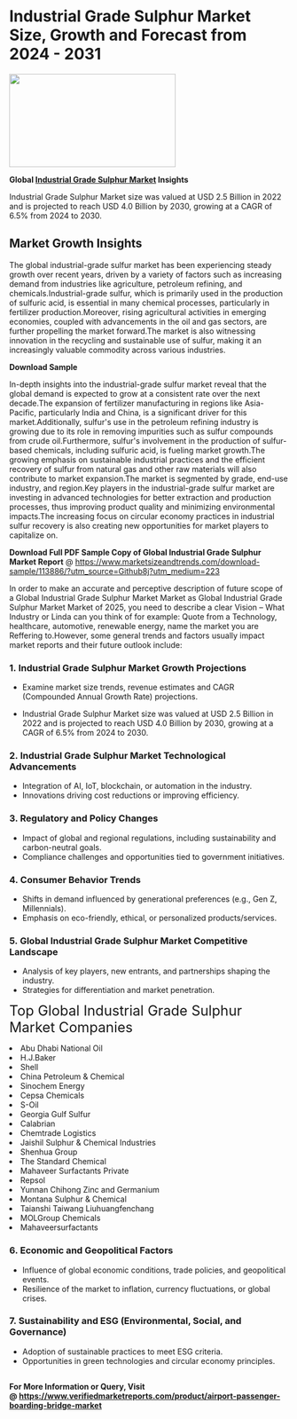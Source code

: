 <H1>Industrial Grade Sulphur Market Size, Growth and Forecast from 2024 - 2031</H1><img class="aligncenter size-medium wp-image-584254" src="https://thirdeyenews.in/wp-content/uploads/2024/09/Global-Market-Research-300x168.jpeg" alt="" width="300" height="168" /><p><strong>Global&nbsp;<a href="https://www.marketsizeandtrends.com/download-sample/113886/?utm_source=Github8j?utm_medium=223">Industrial Grade Sulphur Market</a> Insights</strong></p><p>Industrial Grade Sulphur Market size was valued at USD 2.5 Billion in 2022 and is projected to reach USD 4.0 Billion by 2030, growing at a CAGR of 6.5% from 2024 to 2030.</p><p><h2>Market Growth Insights</h2> <p>The global industrial-grade sulfur market has been experiencing steady growth over recent years, driven by a variety of factors such as increasing demand from industries like agriculture, petroleum refining, and chemicals.Industrial-grade sulfur, which is primarily used in the production of sulfuric acid, is essential in many chemical processes, particularly in fertilizer production.Moreover, rising agricultural activities in emerging economies, coupled with advancements in the oil and gas sectors, are further propelling the market forward.The market is also witnessing innovation in the recycling and sustainable use of sulfur, making it an increasingly valuable commodity across various industries.</p> <p><strong>Download Sample</strong></p> <p>In-depth insights into the industrial-grade sulfur market reveal that the global demand is expected to grow at a consistent rate over the next decade.The expansion of fertilizer manufacturing in regions like Asia-Pacific, particularly India and China, is a significant driver for this market.Additionally, sulfur's use in the petroleum refining industry is growing due to its role in removing impurities such as sulfur compounds from crude oil.Furthermore, sulfur's involvement in the production of sulfur-based chemicals, including sulfuric acid, is fueling market growth.The growing emphasis on sustainable industrial practices and the efficient recovery of sulfur from natural gas and other raw materials will also contribute to market expansion.The market is segmented by grade, end-use industry, and region.Key players in the industrial-grade sulfur market are investing in advanced technologies for better extraction and production processes, thus improving product quality and minimizing environmental impacts.The increasing focus on circular economy practices in industrial sulfur recovery is also creating new opportunities for market players to capitalize on.<p><span class=""><strong>Download Full PDF Sample Copy of Global Industrial Grade Sulphur Market Report</strong> @ <a href="https://www.marketsizeandtrends.com/download-sample/113886/?utm_source=Github8j?utm_medium=223" target="_blank">https://www.marketsizeandtrends.com/download-sample/113886/?utm_source=Github8j?utm_medium=223</a></span></p><p>In order to make an accurate and perceptive description of future scope of a Global&nbsp;Industrial Grade Sulphur Market Market as Global&nbsp;Industrial Grade Sulphur Market Market of 2025, you need to describe a clear Vision &ndash; What Industry or Linda can you think of for example: Quote from a Technology, healthcare, automotive, renewable energy, name the market you are Reffering to.However, some general trends and factors usually impact market reports and their future outlook include:</p><h3>1.&nbsp;<strong>Industrial Grade Sulphur Market Growth Projections</strong></h3><ul><li>Examine market size trends, revenue estimates and CAGR (Compounded Annual Growth Rate) projections.</li><li><p>Industrial Grade Sulphur Market size was valued at USD 2.5 Billion in 2022 and is projected to reach USD 4.0 Billion by 2030, growing at a CAGR of 6.5% from 2024 to 2030.</p></li></ul><h3>2.&nbsp;<strong>Industrial Grade Sulphur Market Technological Advancements</strong></h3><ul><li>Integration of AI, IoT, blockchain, or automation in the industry.</li><li>Innovations driving cost reductions or improving efficiency.</li></ul><h3>3.&nbsp;<strong>Regulatory and Policy Changes</strong></h3><ul><li>Impact of global and regional regulations, including sustainability and carbon-neutral goals.</li><li>Compliance challenges and opportunities tied to government initiatives.</li></ul><h3>4.&nbsp;<strong>Consumer Behavior Trends</strong></h3><ul><li>Shifts in demand influenced by generational preferences (e.g., Gen Z, Millennials).</li><li>Emphasis on eco-friendly, ethical, or personalized products/services.</li></ul><h3>5.&nbsp;<strong>Global Industrial Grade Sulphur Market Competitive Landscape</strong></h3><ul><li>Analysis of key players, new entrants, and partnerships shaping the industry.</li><li>Strategies for differentiation and market penetration.</li></ul><p data-pm-slice="1 1 []"><span style="color: inherit; font-family: inherit; font-size: 25px;">Top Global Industrial Grade Sulphur Market Companies</span></p><div class="" data-test-id=""><p><li>Abu Dhabi National Oil</li><li> H.J.Baker</li><li> Shell</li><li> China Petroleum & Chemical</li><li> Sinochem Energy</li><li> Cepsa Chemicals</li><li> S-Oil</li><li> Georgia Gulf Sulfur</li><li> Calabrian</li><li> Chemtrade Logistics</li><li> Jaishil Sulphur & Chemical Industries</li><li> Shenhua Group</li><li> The Standard Chemical</li><li> Mahaveer Surfactants Private</li><li> Repsol</li><li> Yunnan Chihong Zinc and Germanium</li><li> Montana Sulphur & Chemical</li><li> Taianshi Taiwang Liuhuangfenchang</li><li> MOLGroup Chemicals</li><li> Mahaveersurfactants</li></p></div><h3>6.&nbsp;<strong>Economic and Geopolitical Factors</strong></h3><ul><li>Influence of global economic conditions, trade policies, and geopolitical events.</li><li>Resilience of the market to inflation, currency fluctuations, or global crises.</li></ul><h3>7.&nbsp;<strong>Sustainability and ESG (Environmental, Social, and Governance)</strong></h3><ul><li>Adoption of sustainable practices to meet ESG criteria.</li><li>Opportunities in green technologies and circular economy principles.</li></ul><h2><strong style="font-size: 14px;">For More Information or Query, Visit @&nbsp;</strong><a style="background-color: #ffffff; font-size: 14px;" href="https://www.marketsizeandtrends.com/report/industrial-grade-sulphur-market/" target="_blank">https://www.verifiedmarketreports.com/product/airport-passenger-boarding-bridge-market</a></h2>